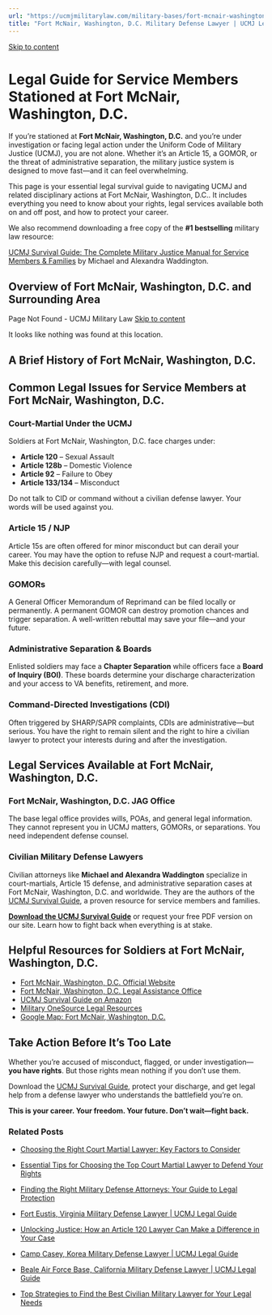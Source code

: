 ```yaml
---
url: "https://ucmjmilitarylaw.com/military-bases/fort-mcnair-washington-d-c-military-defense-lawyer-ucmj-legal-guide/"
title: "Fort McNair, Washington, D.C. Military Defense Lawyer | UCMJ Legal Guide"
---
```


[Skip to content](https://ucmjmilitarylaw.com/military-bases/fort-mcnair-washington-d-c-military-defense-lawyer-ucmj-legal-guide/#content)

# Legal Guide for Service Members Stationed at Fort McNair, Washington, D.C.

If you’re stationed at **Fort McNair, Washington, D.C.** and you’re under investigation or facing legal action under the Uniform Code of Military Justice (UCMJ), you are not alone. Whether it’s an Article 15, a GOMOR, or the threat of administrative separation, the military justice system is designed to move fast—and it can feel overwhelming.

This page is your essential legal survival guide to navigating UCMJ and related disciplinary actions at Fort McNair, Washington, D.C.. It includes everything you need to know about your rights, legal services available both on and off post, and how to protect your career.

We also recommend downloading a free copy of the **#1 bestselling** military law resource:

[UCMJ Survival Guide: The Complete Military Justice Manual for Service Members & Families](https://www.amazon.com/dp/B0FCDD3B2Z) by Michael and Alexandra Waddington.

## Overview of Fort McNair, Washington, D.C. and Surrounding Area

Page Not Found - UCMJ Military Law [Skip to content](https://ucmjmilitarylaw.com/military-bases/fort-mcnair-washington-d-c-military-defense-lawyer-ucmj-legal-guide/%7Blocation7#content)

It looks like nothing was found at this location.

## A Brief History of Fort McNair, Washington, D.C.

## Common Legal Issues for Service Members at Fort McNair, Washington, D.C.

### Court-Martial Under the UCMJ

Soldiers at Fort McNair, Washington, D.C. face charges under:

- **Article 120** – Sexual Assault
- **Article 128b** – Domestic Violence
- **Article 92** – Failure to Obey
- **Article 133/134** – Misconduct

Do not talk to CID or command without a civilian defense lawyer. Your words will be used against you.

### Article 15 / NJP

Article 15s are often offered for minor misconduct but can derail your career. You may have the option to refuse NJP and request a court-martial. Make this decision carefully—with legal counsel.

### GOMORs

A General Officer Memorandum of Reprimand can be filed locally or permanently. A permanent GOMOR can destroy promotion chances and trigger separation. A well-written rebuttal may save your file—and your future.

### Administrative Separation & Boards

Enlisted soldiers may face a **Chapter Separation** while officers face a **Board of Inquiry (BOI)**. These boards determine your discharge characterization and your access to VA benefits, retirement, and more.

### Command-Directed Investigations (CDI)

Often triggered by SHARP/SAPR complaints, CDIs are administrative—but serious. You have the right to remain silent and the right to hire a civilian lawyer to protect your interests during and after the investigation.

## Legal Services Available at Fort McNair, Washington, D.C.

### Fort McNair, Washington, D.C. JAG Office

The base legal office provides wills, POAs, and general legal information. They cannot represent you in UCMJ matters, GOMORs, or separations. You need independent defense counsel.

### Civilian Military Defense Lawyers

Civilian attorneys like **Michael and Alexandra Waddington** specialize in court-martials, Article 15 defense, and administrative separation cases at Fort McNair, Washington, D.C. and worldwide. They are the authors of the [UCMJ Survival Guide](https://www.amazon.com/dp/B0FCDD3B2Z), a proven resource for service members and families.

**[Download the UCMJ Survival Guide](https://www.amazon.com/dp/B0FCDD3B2Z)** or request your free PDF version on our site. Learn how to fight back when everything is at stake.

## Helpful Resources for Soldiers at Fort McNair, Washington, D.C.

- [Fort McNair, Washington, D.C. Official Website](https://ucmjmilitarylaw.com/military-bases/fort-mcnair-washington-d-c-military-defense-lawyer-ucmj-legal-guide/%7Blocation12%7D)
- [Fort McNair, Washington, D.C. Legal Assistance Office](https://ucmjmilitarylaw.com/military-bases/fort-mcnair-washington-d-c-military-defense-lawyer-ucmj-legal-guide/%7Blocation13%7D)
- [UCMJ Survival Guide on Amazon](https://www.amazon.com/dp/B0FCDD3B2Z)
- [Military OneSource Legal Resources](https://www.militaryonesource.mil/legal/)
- [Google Map: Fort McNair, Washington, D.C.](https://ucmjmilitarylaw.com/military-bases/fort-mcnair-washington-d-c-military-defense-lawyer-ucmj-legal-guide/%7Blocation14%7D)

## Take Action Before It’s Too Late

Whether you’re accused of misconduct, flagged, or under investigation— **you have rights**. But those rights mean nothing if you don’t use them.

Download the [UCMJ Survival Guide](https://www.amazon.com/dp/B0FCDD3B2Z), protect your discharge, and get legal help from a defense lawyer who understands the battlefield you’re on.

**This is your career. Your freedom. Your future. Don’t wait—fight back.**

### Related Posts

- [Choosing the Right Court Martial Lawyer: Key Factors to Consider](https://ucmjmilitarylaw.com/court-martial-lawyer-2/)
- [Essential Tips for Choosing the Top Court Martial Lawyer to Defend Your Rights](https://ucmjmilitarylaw.com/top-court-martial-lawyer/)
- [Finding the Right Military Defense Attorneys: Your Guide to Legal Protection](https://ucmjmilitarylaw.com/military-defense-attorneys/)
- [Fort Eustis, Virginia Military Defense Lawyer \| UCMJ Legal Guide](https://ucmjmilitarylaw.com/fort-eustis-virginia-military-defense-lawyer-ucmj-legal-guide/)

- [Unlocking Justice: How an Article 120 Lawyer Can Make a Difference in Your Case](https://ucmjmilitarylaw.com/article-120-lawyer/)
- [Camp Casey, Korea Military Defense Lawyer \| UCMJ Legal Guide](https://ucmjmilitarylaw.com/camp-casey-korea-military-defense-lawyer-ucmj-legal-guide/)
- [Beale Air Force Base, California Military Defense Lawyer \| UCMJ Legal Guide](https://ucmjmilitarylaw.com/beale-air-force-base-california-military-defense-lawyer-ucmj-legal-guide/)
- [Top Strategies to Find the Best Civilian Military Lawyer for Your Legal Needs](https://ucmjmilitarylaw.com/best-civilian-military-lawyer/)